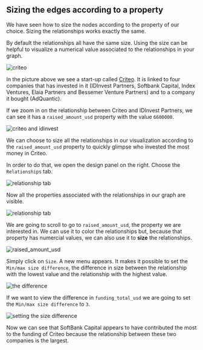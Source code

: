 ## Sizing the edges according to a property

We have seen how to size the nodes according to the property of our choice. Sizing the relationships works exactly the same.

By default the relationships all have the same size. Using the size can be helpful to visualize a numerical value associated to the relationships in your graph.

![criteo](https://dl.dropboxusercontent.com/s/3vluq781j7yfw5d/46.png?dl=0)

In the picture above we see a start-up called [Criteo](http://www.criteo.com/). It is linked to four companies that has invested in it (IDInvest Partners, Softbank Capital, Index Ventures, Elaia Partners and Bessemer Venture Partners) and to a company it bought (AdQuantic).

If we zoom in on the relationship between Criteo and IDInvest Partners, we can see it has a ```raised_amount_usd``` property with the value ```6600000```.

![criteo and idinvest](https://dl.dropboxusercontent.com/s/85ugjya4kspvn6v/47.png?dl=0)

We can choose to size all the relationships in our visualization according to the ```raised_amount_usd``` property to quickly glimpse who invested the most money in Criteo.

In order to do that, we open the design panel on the right. Choose the ```Relationships``` tab.

![relationship tab](https://dl.dropboxusercontent.com/s/70c3duwrf5gkn1o/48.png?dl=0)

Now all the properties associated with the relationships in our graph are visible.

![relationship tab](https://dl.dropboxusercontent.com/s/el645at9kktrus4/49.png?dl=0)

We are going to scroll to go to ```raised_amount_usd```, the property we are interested in. We can use it to color the relationships but, because that property has numercial values, we can also use it to **size** the relationships.

![raised_amount_usd](https://dl.dropboxusercontent.com/s/3vsyxeee7jv4aiw/50.png?dl=0)

Simply click on ```Size```. A new menu appears. It makes it possible to set the ```Min/max size difference```, the difference in size between the relationship with the lowest value and the relationship with the highest value.

![the difference](https://dl.dropboxusercontent.com/s/8xerdpa26qktjos/51.png?dl=0)

If we want to view the difference in ```funding_total_usd``` we are going to set the ```Min/max size difference``` to ```3```.

![setting the size difference](https://dl.dropboxusercontent.com/s/m3z7hv2pgv1myue/52.png?dl=0)

Now we can see that SoftBank Capital appears to have contributed the most to the funding of Criteo because the relationship between these two companies is the largest.
